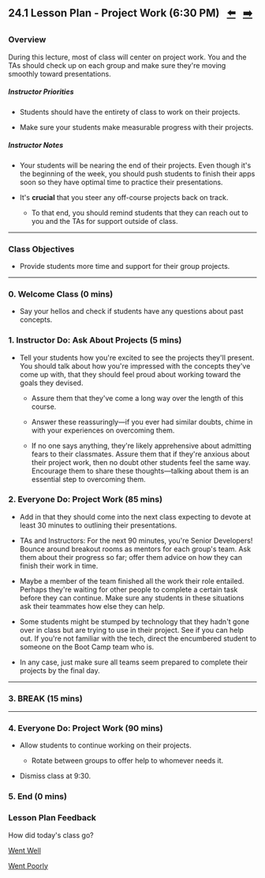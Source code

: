## 24.1 Lesson Plan - Project Work (6:30 PM) <!--links--> &nbsp; [⬅️](../../23-Week/03-Day/03-Day-LessonPlan.md) &nbsp; [➡️](../02-Day/02-Day-LessonPlan.md)

### Overview

During this lecture, most of class will center on project work. You and the TAs should check up on each group and make sure they're moving smoothly toward presentations. 

##### Instructor Priorities

* Students should have the entirety of class to work on their projects.

* Make sure your students make measurable progress with their projects.

##### Instructor Notes

* Your students will be nearing the end of their projects. Even though it's the beginning of the week, you should push students to finish their apps soon so they have optimal time to practice their presentations.

* It's **crucial** that you steer any off-course projects back on track.

  * To that end, you should remind students that they can reach out to you and the TAs for support outside of class.

- - -

### Class Objectives

* Provide students more time and support for their group projects.

- - -

### 0. Welcome Class (0 mins)

* Say your hellos and check if students have any questions about past concepts.

### 1. Instructor Do: Ask About Projects (5 mins)

* Tell your students how you're excited to see the projects they'll present. You should talk about how you're impressed with the concepts they've come up with, that they should feel proud about working toward the goals they devised.

  * Assure them that they've come a long way over the length of this course.
  
  * Answer these reassuringly—if you ever had similar doubts, chime in with your experiences on overcoming them.  
  
  * If no one says anything, they're likely apprehensive about admitting fears to their classmates. Assure them that if they're anxious about their project work, then no doubt other students feel the same way. Encourage them to share these thoughts—talking about them is an essential step to overcoming them.

### 2. Everyone Do: Project Work (85 mins)

* Add in that they should come into the next class expecting to devote at least 30 minutes to outlining their presentations.

* TAs and Instructors: For the next 90 minutes, you're Senior Developers! Bounce around breakout rooms as mentors for each group's team. Ask them about their progress so far; offer them advice on how they can finish their work in time.

* Maybe a member of the team finished all the work their role entailed. Perhaps they're waiting for other people to complete a certain task before they can continue. Make sure any students in these situations ask their teammates how else they can help.
 
* Some students might be stumped by technology that they hadn't gone over in class but are trying to use in their project. See if you can help out. If you're not familiar with the tech, direct the encumbered student to someone on the Boot Camp team who is.
 
* In any case, just make sure all teams seem prepared to complete their projects by the final day.

- - -

### 3. BREAK (15 mins)

- - -

### 4. Everyone Do: Project Work (90 mins)

* Allow students to continue working on their projects.

  * Rotate between groups to offer help to whomever needs it.

* Dismiss class at 9:30.

### 5. End (0 mins)

### Lesson Plan Feedback

How did today's class go?

[Went Well](http://www.surveygizmo.com/s3/4325914/FS-Curriculum-Feedback?format=pt&sentiment=positive&lesson=24.01)

[Went Poorly](http://www.surveygizmo.com/s3/4325914/FS-Curriculum-Feedback?format=pt&sentiment=negative&lesson=24.01)
